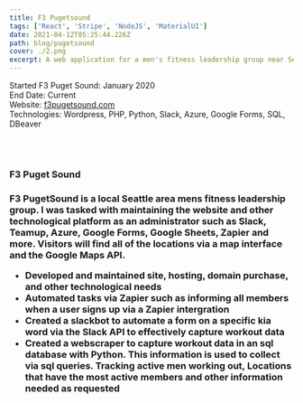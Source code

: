 ```yaml
---
title: F3 Pugetsound
tags: ['React', 'Stripe', 'NodeJS', 'MaterialUI']
date: 2021-04-12T05:25:44.226Z
path: blog/pugetsound
cover: ./2.png
excerpt: A web application for a men's fitness leadership group near Seattle Washington
---
```


Started F3 Puget Sound: January 2020
</br>
End Date: Current
</br>
Website: [f3pugetsound.com](https://www.f3pugetsound.com/) </br>
Technologies: Wordpress, PHP, Python, Slack, Azure, Google Forms, SQL, DBeaver

</br>
</br>
<h3>F3 Puget Sound<h3>
F3 PugetSound is a local Seattle area mens fitness leadership group. I was tasked with maintaining the website and other technological platform as an administrator such as Slack, Teamup, Azure, Google Forms, Google Sheets, Zapier and more. Visitors will find all of the locations via a map interface and the Google Maps API.

</br>

<ul>
<li>
Developed and maintained site, hosting, domain purchase, and other technological needs
</li>
<li>
Automated tasks via Zapier such as informing all members when a user signs up via a Zapier intergration
</li>
<li>
Created a slackbot to automate a form on a specific kia word via the Slack API to effectively capture workout data
</li>
<li>
Created a webscraper to capture workout data in an sql database with Python. This information is used to collect via sql queries. Tracking active men working out, Locations that have the most active members and other information needed as requested 
</li>
</br>
</ul>
